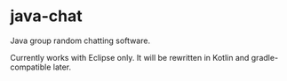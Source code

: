 # java-chat
Java group random chatting software.

Currently works with Eclipse only. It will be rewritten in Kotlin and gradle-compatible later.
